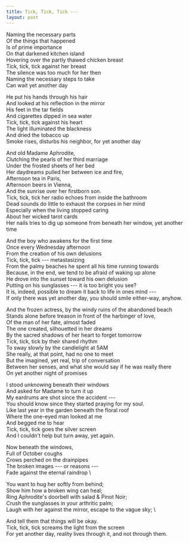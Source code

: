 ```yaml
---
title: Tick, Tick, Tick ---
layout: post
---
```


Naming the necessary parts \
Of the things that happened \
Is of prime importance \
On that darkened kitchen island \
Hovering over the partly thawed chicken breast \
Tick, tick, tick against her breast \
The silence was too much for her then \
Naming the necessary steps to take \
Can wait yet another day

He put his hands through his hair \
And looked at his reflection in the mirror \
His feet in the tar fields \
And cigarettes dipped in sea water \
Tick, tick, tick against his heart \
The light illuminated the blackness \
And dried the tobacco up \
Smoke rises, disturbs his neighbor, for yet another day

And old Madame Aphrodite, \
Clutching the pearls of her third marriage \
Under the frosted sheets of her bed \
Her daydreams pulled her between ice and fire, \
Afternoon tea in Paris, \
Afternoon beers in Vienna, \
And the sunrise over her firstborn son. \
Tick, tick, tick her radio echoes from inside the bathroom \
Dead sounds do little to exhaust the corpses in her mind \
Especially when the living stopped caring \
About her wicked tarot cards \
Her nails tries to dig up someone from beneath her window, yet another time

And the boy who awakens for the first time \
Once every Wednesday afternoon \
From the creation of his own delusions \
Tick, tick, tick --- metastasizing \
From the palmy beaches he spent all his time running towards \
Because, in the end, we tend to be afraid of waking up alone \
He drove into the sunset toward his own delusion \
Putting on his sunglasses --- it is too bright you see? \
It is, indeed, possible to dream it back to life in ones mind --- \
If only there was yet another day, you should smile either-way, anyhow.

And the frozen actress, by the windy ruins of the abandoned beach \
Stands alone before treason in front of the harbinger of love, \
Of the man of her fate, almost faded \
The one created, silhouetted in her dreams \
By the sacred shadows of her heart to forget tomorrow \
Tick, tick, tick by their shared rhythm \
To sway slowly by the candlelight at 5AM \
She really, at that point, had no one to meet \
But the imagined, yet real, trip of conversation \
Between her senses, and what she would say if he was really there \
On yet another night of promises

I stood unknowing beneath their windows \
And asked for Madame to turn it up \
My eardrums are shot since the accident --- \
You should know since they started praying for my soul. \
Like last year in the garden beneath the floral roof \
Where the one-eyed man looked at me \
And begged me to hear \
Tick, tick, tick goes the silver screen \
And I couldn't help but turn away, yet again.

Now beneath the windows, \
Full of October coughs \
Crows perched on the drainpipes \
The broken images --- or reasons --- \
Fade against the eternal raindrop \

You want to hug her softly from behind; \
Show him how a broken wing can heal; \
Ring Aphrodite's doorbell with salad & Pinot Noir; \
Crush the sunglasses in your arthritic palm; \
Laugh with her against the mirror, escape to the vague sky; \

And tell them that things will be okay. \
Tick, tick, tick screams the light from the screen \
For yet another day, reality lives through it, and not through them.